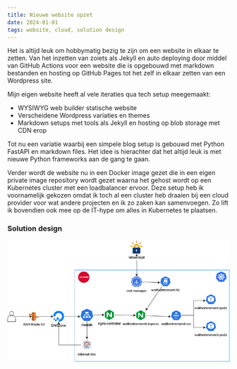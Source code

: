 ```yaml
---
title: Nieuwe website opzet
date: 2024-01-01
tags: website, cloud, solution design
---
```



Het is altijd leuk om hobbymatig bezig te zijn om een website in elkaar te zetten. Van het inzetten van zoiets als Jekyll en auto deploying door middel van GitHub Actions voor een website die is opgebouwd met markdown bestanden en hosting op GitHub Pages tot het zelf in elkaar zetten van een Wordpress site. 

Mijn eigen website heeft al vele iteraties qua tech setup meegemaakt:  
- WYSIWYG web builder statische website  
- Verscheidene Wordpress variaties en themes  
- Markdown setups met tools als Jekyll en hosting op blob storage met CDN erop  

Tot nu een variatie waarbij een simpele blog setup is gebouwd met Python FastAPI en markdown files. Het idee is hierachter dat het altijd leuk is met nieuwe Python frameworks aan de gang te gaan. 

Verder wordt de website nu in een Docker image gezet die in een eigen private image repository wordt gezet waarna het gehost wordt op een Kubernetes cluster met een loadbalancer ervoor. Deze setup heb ik voornamelijk gekozen omdat ik toch al een cluster heb draaien bij een cloud provider voor wat andere projecten en ik zo zaken kan samenvoegen. Zo lift ik bovendien ook mee op de IT-hype om alles in Kubernetes te plaatsen.  

### Solution design   
<img src="/static/walthertimmernl.drawio.png" alt="solution design website" style="max-width: 100%;">